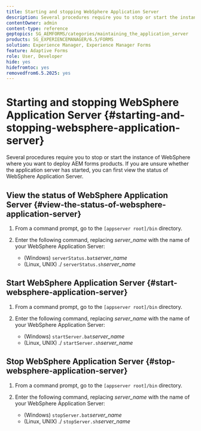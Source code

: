```yaml
---
title: Starting and stopping WebSphere Application Server
description: Several procedures require you to stop or start the instance of WebSphere where you want to deploy AEM forms products. This document describes how to start and stop the WebSphere Application Server.
contentOwner: admin
content-type: reference
geptopics: SG_AEMFORMS/categories/maintaining_the_application_server
products: SG_EXPERIENCEMANAGER/6.5/FORMS
solution: Experience Manager, Experience Manager Forms
feature: Adaptive Forms
role: User, Developer
hide: yes
hidefromtoc: yes
removedfrom6.5.2025: yes
---
```

# Starting and stopping WebSphere Application Server {#starting-and-stopping-websphere-application-server}

Several procedures require you to stop or start the instance of WebSphere where you want to deploy AEM forms products. If you are unsure whether the application server has started, you can first view the status of WebSphere Application Server.

## View the status of WebSphere Application Server {#view-the-status-of-websphere-application-server}

1. From a command prompt, go to the `[appserver root]/bin` directory.
1. Enter the following command, replacing *server_name* with the name of your WebSphere Application Server:

    * (Windows) `serverStatus.bat`*server_name*
    * (Linux, UNIX) ./ `serverStatus.sh`*server_name*

## Start WebSphere Application Server {#start-websphere-application-server}

1. From a command prompt, go to the `[appserver root]/bin` directory.
1. Enter the following command, replacing *server_name* with the name of your WebSphere Application Server:

    * (Windows) `startServer.bat`*server_name*
    * (Linux, UNIX) ./ `startServer.sh`*server_name*

## Stop WebSphere Application Server {#stop-websphere-application-server}

1. From a command prompt, go to the `[appserver root]/bin` directory.
1. Enter the following command, replacing *server_name* with the name of your WebSphere Application Server:

    * (Windows) `stopServer.bat`*server_name*
    * (Linux, UNIX) ./ `stopServer.sh`*server_name*
